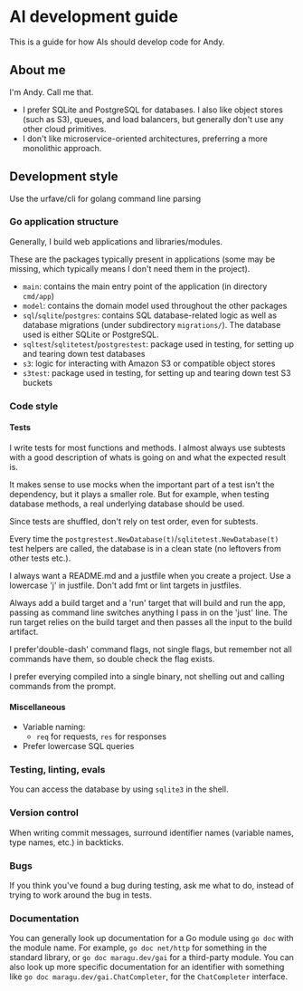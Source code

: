 # AI development guide

This is a guide for how AIs should develop code for Andy.

## About me

I'm Andy. Call me that.
- I prefer SQLite and PostgreSQL for databases. I also like object stores (such as S3), queues, and load balancers, but generally don't use any other cloud primitives.
- I don't like microservice-oriented architectures, preferring a more monolithic approach.

## Development style
Use the urfave/cli for golang command line parsing

### Go application structure

Generally, I build web applications and libraries/modules.

These are the packages typically present in applications (some may be missing, which typically means I don't need them in the project).

- `main`: contains the main entry point of the application (in directory `cmd/app`)
- `model`: contains the domain model used throughout the other packages
- `sql`/`sqlite`/`postgres`: contains SQL database-related logic as well as database migrations (under subdirectory `migrations/`). The database used is either SQLite or PostgreSQL.
- `sqltest`/`sqlitetest`/`postgrestest`: package used in testing, for setting up and tearing down test databases
- `s3`: logic for interacting with Amazon S3 or compatible object stores
- `s3test`: package used in testing, for setting up and tearing down test S3 buckets

### Code style

#### Tests

I write tests for most functions and methods. I almost always use subtests with a good description of whats is going on and what the expected result is.

It makes sense to use mocks when the important part of a test isn't the dependency, but it plays a smaller role. But for example, when testing database methods, a real underlying database should be used.

Since tests are shuffled, don't rely on test order, even for subtests.

Every time the `postgrestest.NewDatabase(t)`/`sqlitetest.NewDatabase(t)` test helpers are called, the database is in a clean state (no leftovers from other tests etc.).

I always want a README.md and a justfile when you create a project.  Use a lowercase 'j' in justfile.  Don't add fmt or lint targets in justfiles.  

Always add a build target and a 'run' target that will build and run the app, passing as command line switches anything I pass in on the 'just' line.  The run target relies on the build target and then passes all the input to the build artifact.  

I prefer'double-dash' command flags, not single flags, but remember not all commands have them, so double check the flag exists.

I prefer everying compiled into a single binary, not shelling out and calling commands from the prompt.

#### Miscellaneous

- Variable naming:
  - `req` for requests, `res` for responses
- Prefer lowercase SQL queries

### Testing, linting, evals

You can access the database by using `sqlite3` in the shell.

### Version control

When writing commit messages, surround identifier names (variable names, type names, etc.) in backticks.

### Bugs

If you think you've found a bug during testing, ask me what to do, instead of trying to work around the bug in tests.

### Documentation

You can generally look up documentation for a Go module using `go doc` with the module name. For example, `go doc net/http` for something in the standard library, or `go doc maragu.dev/gai` for a third-party module. You can also look up more specific documentation for an identifier with something like `go doc maragu.dev/gai.ChatCompleter`, for the `ChatCompleter` interface.

